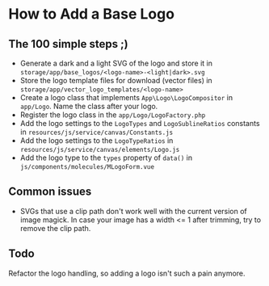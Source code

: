 # How to Add a Base Logo

## The 100 simple steps ;)
* Generate a dark and a light SVG of the logo and store it in 
  `storage/app/base_logos/<logo-name>-<light|dark>.svg`
* Store the logo template files for download (vector files) in
  `storage/app/vector_logo_templates/<logo-name>`
* Create a logo class that implements `App\Logo\LogoCompositor` in `app/Logo`.
  Name the class after your logo.
* Register the logo class in the `app/Logo/LogoFactory.php`
* Add the logo settings to the `LogoTypes` and `LogoSublineRatios` constants in
  `resources/js/service/canvas/Constants.js`
* Add the logo settings to the `LogoTypeRatios` in
  `resources/js/service/canvas/elements/Logo.js`
* Add the logo type to the `types` property of `data()` in
  `js/components/molecules/MLogoForm.vue`

## Common issues
- SVGs that use a clip path don't work well with the current version of image 
  magick. In case your image has a width <= 1 after trimming, try to remove
  the clip path.

## Todo
Refactor the logo handling, so adding a logo isn't such a pain anymore.
